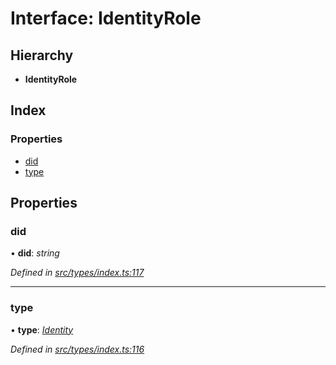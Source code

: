# Interface: IdentityRole

## Hierarchy

* **IdentityRole**

## Index

### Properties

* [did](identityrole.md#did)
* [type](identityrole.md#type)

## Properties

###  did

• **did**: *string*

*Defined in [src/types/index.ts:117](https://github.com/PolymathNetwork/polymesh-sdk/blob/108d588b/src/types/index.ts#L117)*

___

###  type

• **type**: *[Identity](../enums/roletype.md#identity)*

*Defined in [src/types/index.ts:116](https://github.com/PolymathNetwork/polymesh-sdk/blob/108d588b/src/types/index.ts#L116)*
